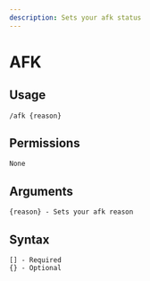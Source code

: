```yaml
---
description: Sets your afk status
---
```


# AFK

## Usage

```
/afk {reason}
```

## **Permissions**

```
None
```

## **Arguments**

```
{reason} - Sets your afk reason
```

## Syntax

```
[] - Required
{} - Optional
```
